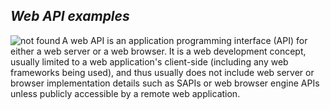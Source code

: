 <h2><i> Web API examples</i></h2>
<img src="http://cybarlab.com/wp-content/uploads/2015/03/webapi.png" alt="not found" title="shaurma" align="left"/>
<p>A web API is an application programming interface (API) for either a web server or a web browser. It is a web development concept, usually limited to a web application's client-side (including any web frameworks being used), and thus usually does not include web server or browser implementation details such as SAPIs or web browser engine APIs unless publicly accessible by a remote web application.</p>

